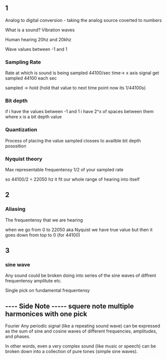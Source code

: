 ## 1
Analog to digital conversion - taking the analog source coverted to numbers


What is a sound? Vibration waves

Human hearing 20hz and 20khz

Wave values between -1 and 1
### Sampling Rate
Rate at which is sound is being sampled
44100/sec
time-> x axis
signal get sampled 44100 each sec

sampled -> hold (hold that value to next time point now its 1/44100s)



### Bit depth
if i have the values between -1 and 1 i have 2^x of spaces between them where x is a bit depth value
### Quantization
Process of placing the value sampled closses to availble bit depth posssition

### Nyquist theory

Max representable frequentensy 1/2 of your sampled rate

so 44100/2 = 22050 hz it fit our whole range of hearing into itself

## 2
### Aliasing
The frequentensy that we are hearing

when we go from 0 to 22050 aka Nyquist we have true value but then it goes down from top to 0 (for 44100)

## 3
### sine wave
Any sound could be broken doing into series of the sine waves of diffrent frequentensy amplitute etc.

Single pick on fundamental frequentensy

---- Side Note -----
squere note multiple harmonices with one pick
--------------------

Fourier
Any periodic signal (like a repeating sound wave) can be expressed as the sum of sine and cosine waves of different frequencies, amplitudes, and phases.

In other words, even a very complex sound (like music or speech) can be broken down into a collection of pure tones (simple sine waves).
